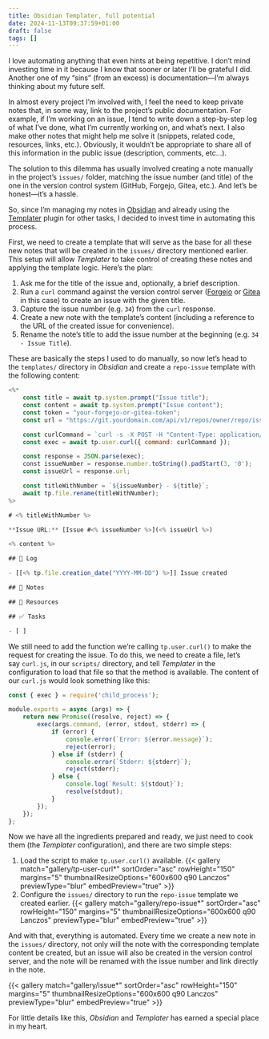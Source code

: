 ```yaml
---
title: Obsidian Templater, full potential
date: 2024-11-13T09:37:59+01:00
draft: false
tags: []
---
```


I love automating anything that even hints at being repetitive. I don’t mind investing time in it because I know that sooner or later I’ll be grateful I did. Another one of my “sins” (from an excess) is documentation—I’m always thinking about my future self.

In almost every project I’m involved with, I feel the need to keep private notes that, in some way, link to the project’s public documentation. For example, if I’m working on an issue, I tend to write down a step-by-step log of what I’ve done, what I’m currently working on, and what’s next. I also make other notes that might help me solve it (snippets, related code, resources, links, etc.). Obviously, it wouldn’t be appropriate to share all of this information in the public issue (description, comments, etc...).

The solution to this dilemma has usually involved creating a note manually in the project’s `issues/` folder, matching the issue number (and title) of the one in the version control system (GitHub, Forgejo, Gitea, etc.). And let’s be honest—it’s a hassle.

So, since I’m managing my notes in [Obsidian](https://obsidian.md) and already using the [Templater](https://github.com/SilentVoid13/Templater) plugin for other tasks, I decided to invest time in automating this process.

First, we need to create a template that will serve as the base for all these new notes that will be created in the `issues/` directory mentioned earlier. This setup will allow *Templater* to take control of creating these notes and applying the template logic. Here’s the plan:

1. Ask me for the title of the issue and, optionally, a brief description.
2. Run a `curl` command against the version control server ([Forgejo](https://forgejo.org) or [Gitea](https://about.gitea.com) in this case) to create an issue with the given title.
3. Capture the issue number (e.g. `34`) from the `curl` response.
4. Create a new note with the template’s content (including a reference to the URL of the created issue for convenience).
5. Rename the note’s title to add the issue number at the beginning (e.g. `34 - Issue Title`).

These are basically the steps I used to do manually, so now let’s head to the `templates/` directory in *Obsidian* and create a `repo-issue` template with the following content:

```js
<%*
    const title = await tp.system.prompt("Issue title");
    const content = await tp.system.prompt("Issue content");
    const token = "your-forgejo-or-gitea-token";
    const url = "https://git.yourdomain.com/api/v1/repos/owner/repo/issues";

    const curlCommand = `curl -s -X POST -H "Content-Type: application/json" -H "Authorization: token ${token}" -d "{\\"title\\": \\"${title}\\", \\"body\\": \\"${content}\\"}" ${url}`;
    const exec = await tp.user.curl({ command: curlCommand });

    const response = JSON.parse(exec);
    const issueNumber = response.number.toString().padStart(3, '0');
    const issueUrl = response.url;

    const titleWithNumber = `${issueNumber} - ${title}`;
    await tp.file.rename(titleWithNumber);
%>

# <% titleWithNumber %>

**Issue URL:** [Issue #<% issueNumber %>](<% issueUrl %>)

<% content %>

## 📄 Log

- [[<% tp.file.creation_date("YYYY-MM-DD") %>]] Issue created

## 📔️ Notes

## 🔗 Resources

## ✅ Tasks

- [ ] 

```

We still need to add the function we’re calling `tp.user.curl()` to make the request for creating the issue. To do this, we need to create a file, let’s say `curl.js`, in our `scripts/` directory, and tell *Templater* in the configuration to load that file so that the method is available. The content of our `curl.js` would look something like this:

```js
const { exec } = require('child_process');

module.exports = async (args) => {
    return new Promise((resolve, reject) => {
        exec(args.command, (error, stdout, stderr) => {
            if (error) {
                console.error(`Error: ${error.message}`);
                reject(error);
            } else if (stderr) {
                console.error(`Stderr: ${stderr}`);
                reject(stderr);
            } else {
                console.log(`Result: ${stdout}`);
                resolve(stdout);
            }
        });
    });
};
```

Now we have all the ingredients prepared and ready, we just need to cook them (the *Templater* configuration), and there are two simple steps:

1. Load the script to make `tp.user.curl()` available.
{{< gallery match="gallery/tp-user-curl*" sortOrder="asc" rowHeight="150" margins="5" thumbnailResizeOptions="600x600 q90 Lanczos" previewType="blur" embedPreview="true" >}}
1. Configure the `issues/` directory to run the `repo-issue` template we created earlier.
{{< gallery match="gallery/repo-issue*" sortOrder="asc" rowHeight="150" margins="5" thumbnailResizeOptions="600x600 q90 Lanczos" previewType="blur" embedPreview="true" >}}

And with that, everything is automated. Every time we create a new note in the `issues/` directory, not only will the note with the corresponding template content be created, but an issue will also be created in the version control server, and the note will be renamed with the issue number and link directly in the note.

{{< gallery match="gallery/issue*" sortOrder="asc" rowHeight="150" margins="5" thumbnailResizeOptions="600x600 q90 Lanczos" previewType="blur" embedPreview="true" >}}

For little details like this, *Obsidian* and *Templater* has earned a special place in my heart.